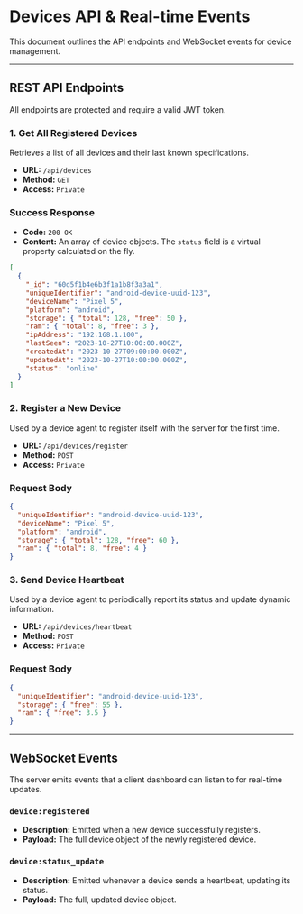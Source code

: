 # Devices API & Real-time Events

This document outlines the API endpoints and WebSocket events for device management.

---

## REST API Endpoints

All endpoints are protected and require a valid JWT token.

### 1. Get All Registered Devices

Retrieves a list of all devices and their last known specifications.

- **URL:** `/api/devices`
- **Method:** `GET`
- **Access:** `Private`

### Success Response
- **Code:** `200 OK`
- **Content:** An array of device objects. The `status` field is a virtual property calculated on the fly.

```json
[
  {
    "_id": "60d5f1b4e6b3f1a1b8f3a3a1",
    "uniqueIdentifier": "android-device-uuid-123",
    "deviceName": "Pixel 5",
    "platform": "android",
    "storage": { "total": 128, "free": 50 },
    "ram": { "total": 8, "free": 3 },
    "ipAddress": "192.168.1.100",
    "lastSeen": "2023-10-27T10:00:00.000Z",
    "createdAt": "2023-10-27T09:00:00.000Z",
    "updatedAt": "2023-10-27T10:00:00.000Z",
    "status": "online"
  }
]
```

### 2. Register a New Device

Used by a device agent to register itself with the server for the first time.

- **URL:** `/api/devices/register`
- **Method:** `POST`
- **Access:** `Private`

### Request Body
```json
{
  "uniqueIdentifier": "android-device-uuid-123",
  "deviceName": "Pixel 5",
  "platform": "android",
  "storage": { "total": 128, "free": 60 },
  "ram": { "total": 8, "free": 4 }
}
```

### 3. Send Device Heartbeat

Used by a device agent to periodically report its status and update dynamic information.

- **URL:** `/api/devices/heartbeat`
- **Method:** `POST`
- **Access:** `Private`

### Request Body
```json
{
  "uniqueIdentifier": "android-device-uuid-123",
  "storage": { "free": 55 },
  "ram": { "free": 3.5 }
}
```

---

## WebSocket Events

The server emits events that a client dashboard can listen to for real-time updates.

### `device:registered`
- **Description:** Emitted when a new device successfully registers.
- **Payload:** The full device object of the newly registered device.

### `device:status_update`
- **Description:** Emitted whenever a device sends a heartbeat, updating its status.
- **Payload:** The full, updated device object.
